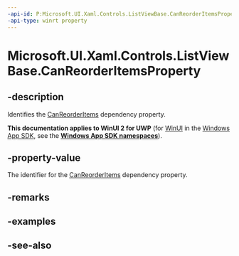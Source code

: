 ```yaml
---
-api-id: P:Microsoft.UI.Xaml.Controls.ListViewBase.CanReorderItemsProperty
-api-type: winrt property
---
```


<!-- Property syntax
public Windows.UI.Xaml.DependencyProperty CanReorderItemsProperty { get; }
-->

# Microsoft.UI.Xaml.Controls.ListViewBase.CanReorderItemsProperty

## -description
Identifies the [CanReorderItems](listviewbase_canreorderitems.md) dependency property.

**This documentation applies to WinUI 2 for UWP** (for [WinUI](/windows/apps/winui/winui3/) in the [Windows App SDK](/windows/apps/windows-app-sdk/), see the **[Windows App SDK namespaces](/windows/windows-app-sdk/api/winrt/)**).

## -property-value
The identifier for the [CanReorderItems](listviewbase_canreorderitems.md) dependency property.

## -remarks

## -examples

## -see-also
